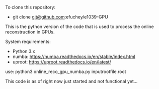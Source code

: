 To clone this repository:
- git clone git@github.com:efuchey/e1039-GPU

This is the python version of the code that is used to process the online reconstruction in GPUs.

System requirements:
- Python 3.x
- numba: https://numba.readthedocs.io/en/stable/index.html
- uproot: https://uproot.readthedocs.io/en/latest/

use:
python3 online_reco_gpu_numba.py inputrootfile.root

This code is as of right now just started and not functional yet...


